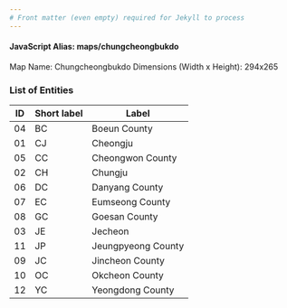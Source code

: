 ```yaml
---
# Front matter (even empty) required for Jekyll to process
---
```


#### JavaScript Alias: maps/chungcheongbukdo

Map Name: Chungcheongbukdo
Dimensions (Width x Height): 294x265





### List of Entities

ID | Short label | Label
---|---|---|
04|BC|Boeun County
01|CJ|Cheongju
05|CC|Cheongwon County
02|CH|Chungju
06|DC|Danyang County
07|EC|Eumseong County
08|GC|Goesan County
03|JE|Jecheon
11|JP|Jeungpyeong County
09|JC|Jincheon County
10|OC|Okcheon County
12|YC|Yeongdong County

